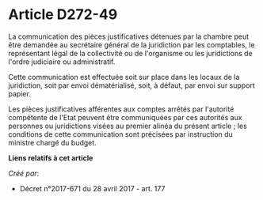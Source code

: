 # Article D272-49

La communication des pièces justificatives détenues par la chambre peut être demandée au secrétaire général de la juridiction
par les comptables, le représentant légal de la collectivité ou de l'organisme ou les juridictions de l'ordre judiciaire ou
administratif.

Cette communication est effectuée soit sur place dans les locaux de la juridiction, soit par envoi dématérialisé, soit, à
défaut, par envoi sur support papier.

Les pièces justificatives afférentes aux comptes arrêtés par l'autorité compétente de l'Etat peuvent être communiquées par
ces autorités aux personnes ou juridictions visées au premier alinéa du présent article ; les conditions de cette
communication sont précisées par instruction du ministre chargé du budget.

**Liens relatifs à cet article**

_Créé par_:

  - Décret n°2017-671 du 28 avril 2017 - art. 177
